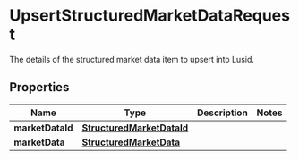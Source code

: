 

# UpsertStructuredMarketDataRequest

The details of the structured market data item to upsert into Lusid.

## Properties

Name | Type | Description | Notes
------------ | ------------- | ------------- | -------------
**marketDataId** | [**StructuredMarketDataId**](StructuredMarketDataId.md) |  | 
**marketData** | [**StructuredMarketData**](StructuredMarketData.md) |  | 




